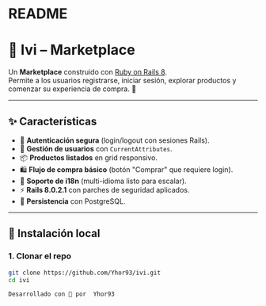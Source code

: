 # README

# 🛒 Ivi – Marketplace

Un **Marketplace** construido con [Ruby on Rails 8](https://rubyonrails.org/).  
Permite a los usuarios registrarse, iniciar sesión, explorar productos y comenzar su experiencia de compra. 🚀

---

## ✨ Características

- 🔑 **Autenticación segura** (login/logout con sesiones Rails).
- 👤 **Gestión de usuarios** con `CurrentAttributes`.
- 📦 **Productos listados** en grid responsivo.
- 🛍️ **Flujo de compra básico** (botón "Comprar" que requiere login).
- 🌙 **Soporte de i18n** (multi-idioma listo para escalar).
- ⚡ **Rails 8.0.2.1** con parches de seguridad aplicados.
- 💾 **Persistencia** con PostgreSQL.

---

## 🚀 Instalación local

### 1. Clonar el repo
```bash
git clone https://github.com/Yhor93/ivi.git
cd ivi

Desarrollado con 💙 por  Yhor93
